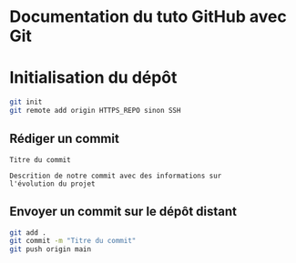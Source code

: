 # Documentation du tuto GitHub avec Git

# Initialisation du dépôt

```bash
git init
git remote add origin HTTPS_REPO sinon SSH
```

## Rédiger un commit

```
Titre du commit 

Descrition de notre commit avec des informations sur 
l'évolution du projet
```

## Envoyer un commit sur le dépôt distant

```bash
git add .
git commit -m "Titre du commit"
git push origin main
```

